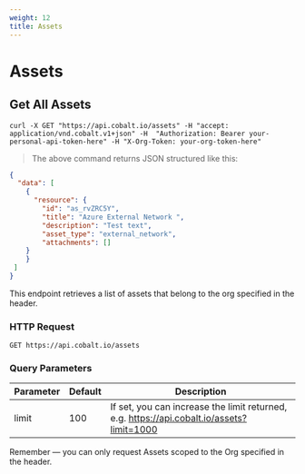 ```yaml
---
weight: 12
title: Assets
---
```


# Assets

## Get All Assets

```shell
curl -X GET "https://api.cobalt.io/assets" -H "accept: application/vnd.cobalt.v1+json" -H  "Authorization: Bearer your-personal-api-token-here" -H "X-Org-Token: your-org-token-here"
```

> The above command returns JSON structured like this:

```json
{
  "data": [
    {
      "resource": {
        "id": "as_rvZRC5Y",
        "title": "Azure External Network ",
        "description": "Test text",
        "asset_type": "external_network",
        "attachments": []
    }
    }
 ]
}
```

This endpoint retrieves a list of assets that belong to the org specified in the header.


### HTTP Request

`GET https://api.cobalt.io/assets`

### Query Parameters

Parameter | Default | Description
--------- | ------- | -----------
limit | 100 | If set, you can increase the limit returned, e.g. https://api.cobalt.io/assets?limit=1000

<aside class="success">
Remember — you can only request Assets scoped to the Org specified in the header.
</aside>
